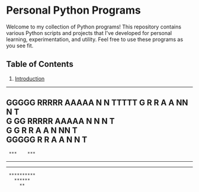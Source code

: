 # Personal Python Programs

Welcome to my collection of Python programs! This repository contains various Python scripts and projects that I've developed for personal learning, experimentation, and utility. Feel free to use these programs as you see fit.

## Table of Contents

1. [Introduction](#introduction)

------------------------------------------------------
GGGGG  RRRRR  AAAAA  N   N  TTTTT
G      R   R  A   A  NN  N    T  
G  GG  RRRRR  AAAAA  N N N    T  
G   G  R  R   A   A  N  NN    T  
GGGGG  R   R  A   A  N   N    T  
------------------------------------------------------

     ***    ***  
   ******  ******
   **************
     **********
       ******
         **     

